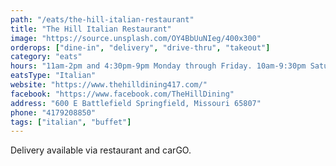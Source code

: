 ```yaml
---
path: "/eats/the-hill-italian-restaurant"
title: "The Hill Italian Restaurant"
image: "https://source.unsplash.com/OY4BbUuNIeg/400x300"
orderops: ["dine-in", "delivery", "drive-thru", "takeout"]
category: "eats"
hours: "11am-2pm and 4:30pm-9pm Monday through Friday. 10am-9:30pm Saturday. 10am-8pm Sunday"
eatsType: "Italian"
website: "https://www.thehilldining417.com/"
facebook: "https://www.facebook.com/TheHillDining"
address: "600 E Battlefield Springfield, Missouri 65807"
phone: "4179208850"
tags: ["italian", "buffet"]
---
```


Delivery available via restaurant and carGO.
